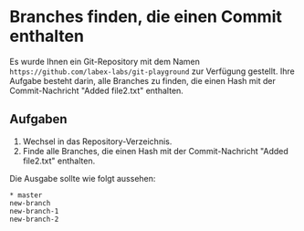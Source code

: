 # Branches finden, die einen Commit enthalten

Es wurde Ihnen ein Git-Repository mit dem Namen `https://github.com/labex-labs/git-playground` zur Verfügung gestellt. Ihre Aufgabe besteht darin, alle Branches zu finden, die einen Hash mit der Commit-Nachricht "Added file2.txt" enthalten.

## Aufgaben

1. Wechsel in das Repository-Verzeichnis.
2. Finde alle Branches, die einen Hash mit der Commit-Nachricht "Added file2.txt" enthalten.

Die Ausgabe sollte wie folgt aussehen:

```shell
* master
new-branch
new-branch-1
new-branch-2
```
